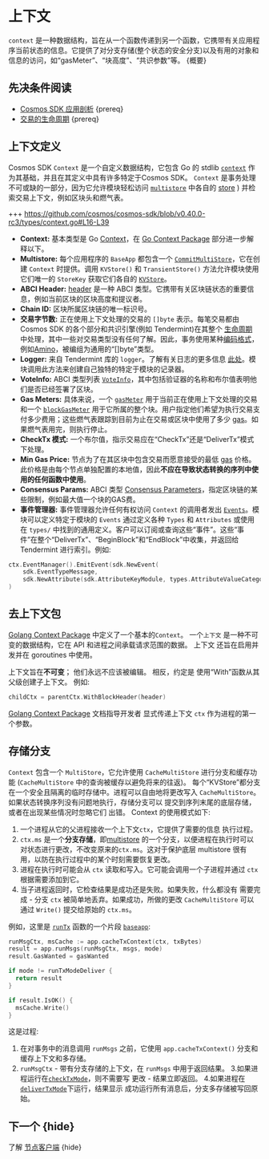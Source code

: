 #  上下文

`context` 是一种数据结构，旨在从一个函数传递到另一个函数，它携带有关应用程序当前状态的信息。它提供了对分支存储(整个状态的安全分支)以及有用的对象和信息的访问，如“gasMeter”、“块高度”、“共识参数”等。 {概要}

## 先决条件阅读

- [Cosmos SDK 应用剖析](../basics/app-anatomy.md) {prereq}
- [交易的生命周期](../basics/tx-lifecycle.md) {prereq}

## 上下文定义

Cosmos SDK `Context` 是一个自定义数据结构，它包含 Go 的 stdlib [`context`](https://golang.org/pkg/context) 作为其基础，并且在其定义中具有许多特定于Cosmos SDK。 `Context` 是事务处理不可或缺的一部分，因为它允许模块轻松访问 [`multistore`](./store.md#multistore) 中各自的 [store](./store.md#base-layer-kvstores) ) 并检索交易上下文，例如区块头和燃气表。

+++ https://github.com/cosmos/cosmos-sdk/blob/v0.40.0-rc3/types/context.go#L16-L39

- **Context:** 基本类型是 Go [Context](https://golang.org/pkg/context)，在 [Go Context Package](#go-context-package) 部分进一步解释以下。
- **Multistore:** 每个应用程序的 `BaseApp` 都包含一个 [`CommitMultiStore`](./store.md#multistore)，它在创建 `Context` 时提供。调用 `KVStore()` 和 `TransientStore()` 方法允许模块使用它们唯一的 `StoreKey` 获取它们各自的 [`KVStore`](./store.md#base-layer-kvstores)。
- **ABCI Header:** [header](https://tendermint.com/docs/spec/abci/abci.html#header) 是一种 ABCI 类型。它携带有关区块链状态的重要信息，例如当前区块的区块高度和提议者。
- **Chain ID:** 区块所属区块链的唯一标识号。
- **交易字节数:** 正在使用上下文处理的交易的 `[]byte` 表示。每笔交易都由 Cosmos SDK 的各个部分和共识引擎(例如 Tendermint)在其整个 [生命周期](../basics/tx-lifecycle.md) 中处理，其中一些对交易类型没有任何了解。因此，事务使用某种[编码格式](./encoding.md)，例如[Amino](./encoding.md)，被编组为通用的“[]byte”类型。
- **Logger:** 来自 Tendermint 库的 `logger`。了解有关日志的更多信息 [此处](https://tendermint.com/docs/tendermint-core/how-to-read-logs.html#how-to-read-logs)。模块调用此方法来创建自己独特的特定于模块的记录器。
- **VoteInfo:** ABCI 类型列表 [`VoteInfo`](https://tendermint.com/docs/spec/abci/abci.html#voteinfo)，其中包括验证器的名称和布尔值表明他们是否已经签署了区块。
- **Gas Meters:** 具体来说，一个 [`gasMeter`](../basics/gas-fees.md#main-gas-meter) 用于当前正在使用上下文处理的交易和一个 [`blockGasMeter`](../basics/gas-fees.md#block-gas-meter) 用于它所属的整个块。用户指定他们希望为执行交易支付多少费用；这些燃气表跟踪到目前为止在交易或区块中使用了多少 [gas](../basics/gas-fees.md)。如果燃气表用完，则执行停止。
- **CheckTx 模式:** 一个布尔值，指示交易应在“CheckTx”还是“DeliverTx”模式下处理。
- **Min Gas Price:** 节点为了在其区块中包含交易而愿意接受的最低 [gas](../basics/gas-fees.md) 价格。此价格是由每个节点单独配置的本地值，因此**不应在导致状态转换的序列中使用的任何函数中使用**。
- **Consensus Params:** ABCI 类型 [Consensus Parameters](https://tendermint.com/docs/spec/abci/apps.html#consensus-parameters)，指定区块链的某些限制，例如最大值一个块的GAS费。
- **事件管理器:** 事件管理器允许任何有权访问 `Context` 的调用者发出 [`Events`](./events.md)。模块可以定义特定于模块的
  `Events` 通过定义各种 `Types` 和 `Attributes` 或使用在 `types/` 中找到的通用定义。客户可以订阅或查询这些“事件”。这些“事件”在整个“DeliverTx”、“BeginBlock”和“EndBlock”中收集，并返回给 Tendermint 进行索引。例如: 

```go
ctx.EventManager().EmitEvent(sdk.NewEvent(
    sdk.EventTypeMessage,
    sdk.NewAttribute(sdk.AttributeKeyModule, types.AttributeValueCategory)),
)
```

## 去上下文包

[Golang Context Package](https://golang.org/pkg/context) 中定义了一个基本的`Context`。 一个`上下文`
是一种不可变的数据结构，它在 API 和进程之间承载请求范围的数据。 上下文
还旨在启用并发并在 goroutines 中使用。

上下文旨在**不可变**； 他们永远不应该被编辑。 相反，约定是
使用“With”函数从其父级创建子上下文。 例如: 

```go
childCtx = parentCtx.WithBlockHeader(header)
```

[Golang Context Package](https://golang.org/pkg/context) 文档指导开发者
显式传递上下文 `ctx` 作为进程的第一个参数。

## 存储分支

`Context` 包含一个 `MultiStore`，它允许使用 `CacheMultiStore` 进行分支和缓存功能
(`CacheMultiStore` 中的查询被缓存以避免将来的往返)。
每个“KVStore”都分支在一个安全且隔离的临时存储中。进程可以自由地将更改写入
`CacheMultiStore`。如果状态转换序列没有问题地执行，存储分支可以
提交到序列末尾的底层存储，或者在出现某些情况时忽略它们
出错。 Context 的使用模式如下:

1. 一个进程从它的父进程接收一个上下文`ctx`，它提供了需要的信息
   执行过程。
2. `ctx.ms` 是一个**分支存储**，即[multistore](./store.md#multistore) 的一个分支，以便进程在执行时可以对状态进行更改，不改变原来的`ctx.ms`。这对于保护底层 multistore 很有用，以防在执行过程中的某个时刻需要恢复更改。
3. 进程在执行时可能会从 `ctx` 读取和写入。它可能会调用一个子进程并通过
   `ctx` 根据需要添加到它。
4. 当子进程返回时，它检查结果是成功还是失败。如果失败，什么都没有
   需要完成 - 分支 `ctx` 被简单地丢弃。如果成功，所做的更改
   `CacheMultiStore` 可以通过 `Write()` 提交给原始的 `ctx.ms`。

例如，这里是 [`runTx`](./baseapp.md#runtx-and-runmsgs) 函数的一个片段
[`baseapp`](./baseapp.md): 

```go
runMsgCtx, msCache := app.cacheTxContext(ctx, txBytes)
result = app.runMsgs(runMsgCtx, msgs, mode)
result.GasWanted = gasWanted

if mode != runTxModeDeliver {
  return result
}

if result.IsOK() {
  msCache.Write()
}
```

这是过程:

1. 在对事务中的消息调用 `runMsgs` 之前，它使用 `app.cacheTxContext()`
    分支和缓存上下文和多存储。
2. `runMsgCtx` - 带有分支存储的上下文，在 `runMsgs` 中用于返回结果。
3.如果进程运行在[`checkTxMode`](./baseapp.md#checktx)，则不需要写
    更改 - 结果立即返回。
4.如果进程在[`deliverTxMode`](./baseapp.md#delivertx)下运行，结果显示
    成功运行所有消息后，分支多存储被写回原始。

## 下一个 {hide}

了解 [节点客户端](./node.md) {hide} 